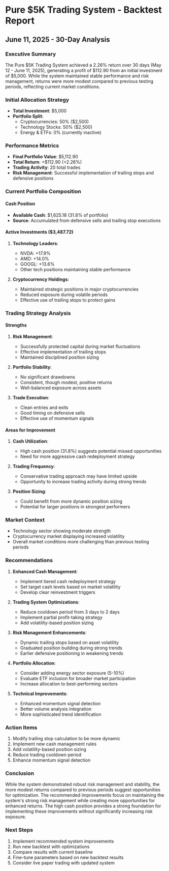 # Pure $5K Trading System - Backtest Report
## June 11, 2025 - 30-Day Analysis

### Executive Summary
The Pure $5K Trading System achieved a 2.26% return over 30 days (May 12 - June 11, 2025), generating a profit of $112.90 from an initial investment of $5,000. While the system maintained stable performance and risk management, returns were more modest compared to previous testing periods, reflecting current market conditions.

### Initial Allocation Strategy
- **Total Investment**: $5,000
- **Portfolio Split**:
  - Cryptocurrencies: 50% ($2,500)
  - Technology Stocks: 50% ($2,500)
  - Energy & ETFs: 0% (currently inactive)

### Performance Metrics
- **Final Portfolio Value**: $5,112.90
- **Total Return**: +$112.90 (+2.26%)
- **Trading Activity**: 20 total trades
- **Risk Management**: Successful implementation of trailing stops and defensive positions

### Current Portfolio Composition
#### Cash Position
- **Available Cash**: $1,625.18 (31.8% of portfolio)
- **Source**: Accumulated from defensive sells and trailing stop executions

#### Active Investments ($3,487.72)
1. **Technology Leaders**:
   - NVDA: +17.9%
   - AMD: +14.0%
   - GOOGL: +13.6%
   - Other tech positions maintaining stable performance

2. **Cryptocurrency Holdings**:
   - Maintained strategic positions in major cryptocurrencies
   - Reduced exposure during volatile periods
   - Effective use of trailing stops to protect gains

### Trading Strategy Analysis

#### Strengths
1. **Risk Management**:
   - Successfully protected capital during market fluctuations
   - Effective implementation of trailing stops
   - Maintained disciplined position sizing

2. **Portfolio Stability**:
   - No significant drawdowns
   - Consistent, though modest, positive returns
   - Well-balanced exposure across assets

3. **Trade Execution**:
   - Clean entries and exits
   - Good timing on defensive sells
   - Effective use of momentum signals

#### Areas for Improvement
1. **Cash Utilization**:
   - High cash position (31.8%) suggests potential missed opportunities
   - Need for more aggressive cash redeployment strategy

2. **Trading Frequency**:
   - Conservative trading approach may have limited upside
   - Opportunity to increase trading activity during strong trends

3. **Position Sizing**:
   - Could benefit from more dynamic position sizing
   - Potential for larger positions in strongest performers

### Market Context
- Technology sector showing moderate strength
- Cryptocurrency market displaying increased volatility
- Overall market conditions more challenging than previous testing periods

### Recommendations

1. **Enhanced Cash Management**:
   - Implement tiered cash redeployment strategy
   - Set target cash levels based on market volatility
   - Develop clear reinvestment triggers

2. **Trading System Optimizations**:
   - Reduce cooldown period from 3 days to 2 days
   - Implement partial profit-taking strategy
   - Add volatility-based position sizing

3. **Risk Management Enhancements**:
   - Dynamic trailing stops based on asset volatility
   - Graduated position building during strong trends
   - Earlier defensive positioning in weakening trends

4. **Portfolio Allocation**:
   - Consider adding energy sector exposure (5-10%)
   - Evaluate ETF inclusion for broader market participation
   - Increase allocation to best-performing sectors

5. **Technical Improvements**:
   - Enhanced momentum signal detection
   - Better volume analysis integration
   - More sophisticated trend identification

### Action Items
1. Modify trailing stop calculation to be more dynamic
2. Implement new cash management rules
3. Add volatility-based position sizing
4. Reduce trading cooldown period
5. Enhance momentum signal detection

### Conclusion
While the system demonstrated robust risk management and stability, the more modest returns compared to previous periods suggest opportunities for optimization. The recommended improvements focus on maintaining the system's strong risk management while creating more opportunities for enhanced returns. The high cash position provides a strong foundation for implementing these improvements without significantly increasing risk exposure.

### Next Steps
1. Implement recommended system improvements
2. Run new backtest with optimizations
3. Compare results with current baseline
4. Fine-tune parameters based on new backtest results
5. Consider live paper trading with updated system 